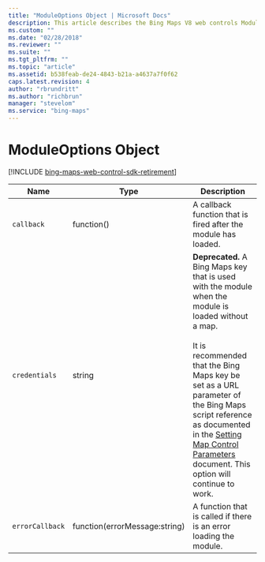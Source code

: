 ```yaml
---
title: "ModuleOptions Object | Microsoft Docs"
description: This article describes the Bing Maps V8 web controls ModuleOptions Object and its callback and errorCallback functions.
ms.custom: ""
ms.date: "02/28/2018"
ms.reviewer: ""
ms.suite: ""
ms.tgt_pltfrm: ""
ms.topic: "article"
ms.assetid: b538feab-de24-4843-b21a-a4637a7f0f62
caps.latest.revision: 4
author: "rbrundritt"
ms.author: "richbrun"
manager: "stevelom"
ms.service: "bing-maps"
---
```


# ModuleOptions Object

[!INCLUDE [bing-maps-web-control-sdk-retirement](../../includes/bing-maps-web-control-sdk-retirement.md)]

Name             | Type                           | Description
---------------- | ------------------------------ | -----------------------------------------
`callback`	     | function()                     | A callback function that is fired after the module has loaded.
`credentials`    | string                         | **Deprecated.** A Bing Maps key that is used with the module when the module is loaded without a map.<br/><br/>It is recommended that the Bing Maps key be set as a URL parameter of the Bing Maps script reference as documented in the [Setting Map Control Parameters](../creating-and-hosting-map-controls/setting-map-control-parameters.md) document. This option will continue to work.
`errorCallback`  | function(errorMessage:string)  | A function that is called if there is an error loading the module.
